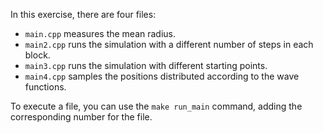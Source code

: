In this exercise, there are four files: 
- `main.cpp` measures the mean radius.
- `main2.cpp` runs the simulation with a different number of steps in each block.
- `main3.cpp` runs the simulation with different starting points.
- `main4.cpp` samples the positions distributed according to the wave functions.

To execute a file, you can use the `make run_main` command, adding the corresponding number for the file.

